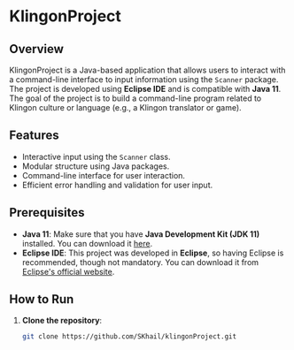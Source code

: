 # KlingonProject

## Overview
KlingonProject is a Java-based application that allows users to interact with a command-line interface to input information using the `Scanner` package. The project is developed using **Eclipse IDE** and is compatible with **Java 11**. The goal of the project is to build a command-line program related to Klingon culture or language (e.g., a Klingon translator or game).

## Features
- Interactive input using the `Scanner` class.
- Modular structure using Java packages.
- Command-line interface for user interaction.
- Efficient error handling and validation for user input.

## Prerequisites
- **Java 11**: Make sure that you have **Java Development Kit (JDK 11)** installed. You can download it [here](https://www.oracle.com/java/technologies/javase-jdk11-downloads.html).
- **Eclipse IDE**: This project was developed in **Eclipse**, so having Eclipse is recommended, though not mandatory. You can download it from [Eclipse's official website](https://www.eclipse.org/downloads/).

## How to Run
1. **Clone the repository**:
   ```bash
   git clone https://github.com/SKhail/klingonProject.git

 
